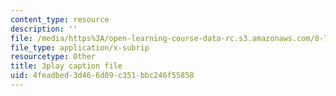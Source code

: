 ```yaml
---
content_type: resource
description: ''
file: /media/https%3A/open-learning-course-data-rc.s3.amazonaws.com/8-701-introduction-to-nuclear-and-particle-physics-fall-2020/4feadbed3d466d09c351bbc246f55858_ygls16dl8Sc.srt
file_type: application/x-subrip
resourcetype: Other
title: 3play caption file
uid: 4feadbed-3d46-6d09-c351-bbc246f55858
---
```

